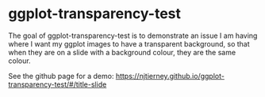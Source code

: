
# ggplot-transparency-test

<!-- badges: start -->
<!-- badges: end -->

The goal of ggplot-transparency-test is to demonstrate an issue I am having where I want my ggplot images to have a transparent background, so that when they are on a slide with a background colour, they are the same colour.

See the github page for a demo: https://njtierney.github.io/ggplot-transparency-test/#/title-slide

